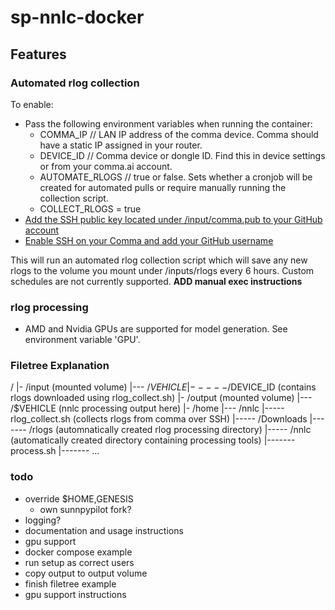 # sp-nnlc-docker

## Features
### Automated rlog collection
To enable:
- Pass the following environment variables when running the container:
  - COMMA_IP  // LAN IP address of the comma device. Comma should have a static IP assigned in your router.
  - DEVICE_ID  // Comma device or dongle ID. Find this in device settings or from your comma.ai account.
  - AUTOMATE_RLOGS // true or false. Sets whether a cronjob will be created for automated pulls or require manually running the collection script.
  - COLLECT_RLOGS = true
- [Add the SSH public key located under /input/comma.pub to your GitHub account](https://docs.github.com/en/authentication/connecting-to-github-with-ssh/adding-a-new-ssh-key-to-your-github-account#adding-a-new-ssh-key-to-your-account)
- [Enable SSH on your Comma and add your GitHub username](https://docs.comma.ai/how-to/connect-to-comma/#ssh)

This will run an automated rlog collection script which will save any new rlogs to the volume you mount under /inputs/rlogs every 6 hours. Custom schedules are not currently supported.
**ADD manual exec instructions**

### rlog processing
- AMD and Nvidia GPUs are supported for model generation. See environment variable 'GPU'.

### Filetree Explanation
/
|- /input (mounted volume)
|--- /$VEHICLE
|----- /$DEVICE_ID (contains rlogs downloaded using rlog_collect.sh)
|- /output (mounted volume)
|--- /$VEHICLE (nnlc processing output here)
|- /home
|--- /nnlc
|----- rlog_collect.sh (collects rlogs from comma over SSH)
|----- /Downloads
|------- /rlogs (automnatically created rlog processing directory)
|----- /nnlc (automatically created directory containing processing tools)
|------- process.sh
|------- ...



### todo
- override $HOME,GENESIS
  - own sunnpypilot fork?
- logging?
- documentation and usage instructions
- gpu support
- docker compose example
- run setup as correct users
- copy output to output volume
- finish filetree example
- gpu support instructions

